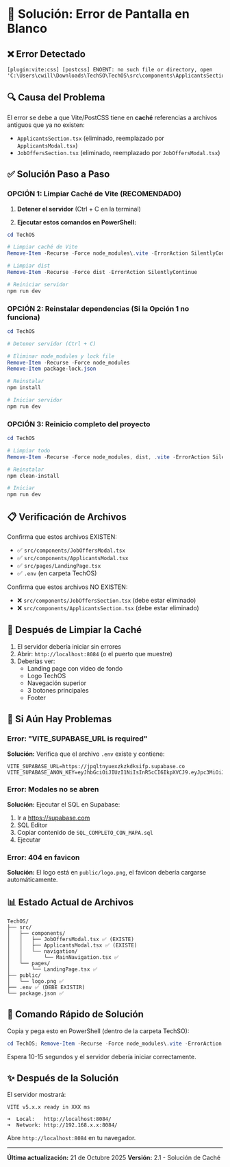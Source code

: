 # 🔧 Solución: Error de Pantalla en Blanco

## ❌ Error Detectado

```
[plugin:vite:css] [postcss] ENOENT: no such file or directory, open
'C:\Users\cwill\Downloads\TechSO\TechOS\src\components\ApplicantsSection.tsx'
```

## 🔍 Causa del Problema

El error se debe a que Vite/PostCSS tiene en **caché** referencias a archivos antiguos que ya no existen:
- `ApplicantsSection.tsx` (eliminado, reemplazado por `ApplicantsModal.tsx`)
- `JobOffersSection.tsx` (eliminado, reemplazado por `JobOffersModal.tsx`)

## ✅ Solución Paso a Paso

### OPCIÓN 1: Limpiar Caché de Vite (RECOMENDADO)

1. **Detener el servidor** (Ctrl + C en la terminal)

2. **Ejecutar estos comandos en PowerShell:**

```powershell
cd TechOS

# Limpiar caché de Vite
Remove-Item -Recurse -Force node_modules\.vite -ErrorAction SilentlyContinue

# Limpiar dist
Remove-Item -Recurse -Force dist -ErrorAction SilentlyContinue

# Reiniciar servidor
npm run dev
```

### OPCIÓN 2: Reinstalar dependencias (Si la Opción 1 no funciona)

```powershell
cd TechOS

# Detener servidor (Ctrl + C)

# Eliminar node_modules y lock file
Remove-Item -Recurse -Force node_modules
Remove-Item package-lock.json

# Reinstalar
npm install

# Iniciar servidor
npm run dev
```

### OPCIÓN 3: Reinicio completo del proyecto

```powershell
cd TechOS

# Limpiar todo
Remove-Item -Recurse -Force node_modules, dist, .vite -ErrorAction SilentlyContinue

# Reinstalar
npm clean-install

# Iniciar
npm run dev
```

## 📋 Verificación de Archivos

Confirma que estos archivos EXISTEN:
- ✅ `src/components/JobOffersModal.tsx`
- ✅ `src/components/ApplicantsModal.tsx`
- ✅ `src/pages/LandingPage.tsx`
- ✅ `.env` (en carpeta TechOS)

Confirma que estos archivos NO EXISTEN:
- ❌ `src/components/JobOffersSection.tsx` (debe estar eliminado)
- ❌ `src/components/ApplicantsSection.tsx` (debe estar eliminado)

## 🎯 Después de Limpiar la Caché

1. El servidor debería iniciar sin errores
2. Abrir: `http://localhost:8084` (o el puerto que muestre)
3. Deberías ver:
   - Landing page con video de fondo
   - Logo TechOS
   - Navegación superior
   - 3 botones principales
   - Footer

## 🐛 Si Aún Hay Problemas

### Error: "VITE_SUPABASE_URL is required"

**Solución:** Verifica que el archivo `.env` existe y contiene:

```env
VITE_SUPABASE_URL=https://jpqltnyuexzkzkdksifp.supabase.co
VITE_SUPABASE_ANON_KEY=eyJhbGciOiJIUzI1NiIsInR5cCI6IkpXVCJ9.eyJpc3MiOiJzdXBhYmFzZSIsInJlZiI6ImpwcWx0bnl1ZXh6a3prZGtzaWZwIiwicm9sZSI6ImFub24iLCJpYXQiOjE3Mjk0NTA3NDAsImV4cCI6MjA0NTAyNjc0MH0.j7fOtmYdOLWqYVNQPQywH9hB9LkZJO_K8sKKhfWBxcc
```

### Error: Modales no se abren

**Solución:** Ejecutar el SQL en Supabase:
1. Ir a https://supabase.com
2. SQL Editor
3. Copiar contenido de `SQL_COMPLETO_CON_MAPA.sql`
4. Ejecutar

### Error: 404 en favicon

**Solución:** El logo está en `public/logo.png`, el favicon debería cargarse automáticamente.

## 📊 Estado Actual de Archivos

```
TechOS/
├── src/
│   ├── components/
│   │   ├── JobOffersModal.tsx ✅ (EXISTE)
│   │   ├── ApplicantsModal.tsx ✅ (EXISTE)
│   │   └── navigation/
│   │       └── MainNavigation.tsx ✅
│   └── pages/
│       └── LandingPage.tsx ✅
├── public/
│   └── logo.png ✅
├── .env ✅ (DEBE EXISTIR)
└── package.json ✅
```

## 🚀 Comando Rápido de Solución

Copia y pega esto en PowerShell (dentro de la carpeta TechSO):

```powershell
cd TechOS; Remove-Item -Recurse -Force node_modules\.vite -ErrorAction SilentlyContinue; npm run dev
```

Espera 10-15 segundos y el servidor debería iniciar correctamente.

## ✨ Después de la Solución

El servidor mostrará:

```
VITE v5.x.x ready in XXX ms

➜  Local:   http://localhost:8084/
➜  Network: http://192.168.x.x:8084/
```

Abre `http://localhost:8084` en tu navegador.

---

**Última actualización:** 21 de Octubre 2025
**Versión:** 2.1 - Solución de Caché


